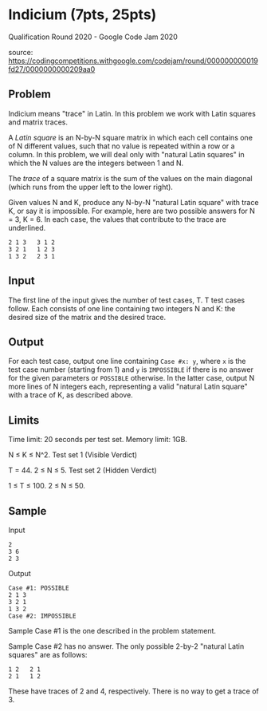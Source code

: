 Indicium (7pts, 25pts)
======================

Qualification Round 2020 - Google Code Jam 2020

source: <https://codingcompetitions.withgoogle.com/codejam/round/000000000019fd27/0000000000209aa0>

Problem
-------

Indicium means "trace" in Latin. In this problem we work with Latin squares and matrix traces.

A _Latin square_ is an N-by-N square matrix in which each cell contains one of N different values, such that no value is repeated within a row or a column. In this problem, we will deal only with "natural Latin squares" in which the N values are the integers between 1 and N.

The _trace_ of a square matrix is the sum of the values on the main diagonal (which runs from the upper left to the lower right).

Given values N and K, produce any N-by-N "natural Latin square" with trace K, or say it is impossible. For example, here are two possible answers for N = 3, K = 6. In each case, the values that contribute to the trace are underlined.

```
2 1 3   3 1 2
3 2 1   1 2 3
1 3 2   2 3 1
```

Input
-----

The first line of the input gives the number of test cases, T. T test cases follow. Each consists of one line containing two integers N and K: the desired size of the matrix and the desired trace.

Output
------

For each test case, output one line containing `Case #x: y`, where `x` is the test case number (starting from 1) and `y` is `IMPOSSIBLE` if there is no answer for the given parameters or `POSSIBLE` otherwise. In the latter case, output N more lines of N integers each, representing a valid "natural Latin square" with a trace of K, as described above.

Limits
------

Time limit: 20 seconds per test set.
Memory limit: 1GB.

N ≤ K ≤ N^2.
Test set 1 (Visible Verdict)

T = 44.
2 ≤ N ≤ 5.
Test set 2 (Hidden Verdict)

1 ≤ T ≤ 100.
2 ≤ N ≤ 50.

Sample
------

Input

```
2
3 6
2 3
```

Output

```
Case #1: POSSIBLE
2 1 3
3 2 1
1 3 2
Case #2: IMPOSSIBLE
```

Sample Case #1 is the one described in the problem statement.

Sample Case #2 has no answer. The only possible 2-by-2 "natural Latin squares" are as follows:

```
1 2   2 1
2 1   1 2
```

These have traces of 2 and 4, respectively. There is no way to get a trace of 3. 